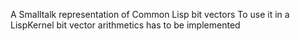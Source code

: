 A Smalltalk representation of Common Lisp bit vectors
To use it in a LispKernel bit vector arithmetics has to be implemented